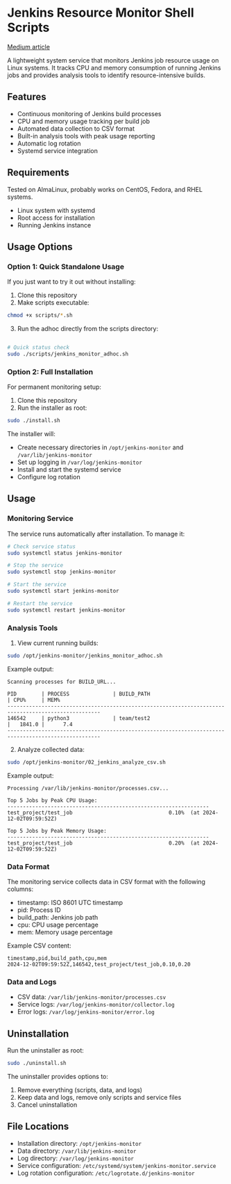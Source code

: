 # Jenkins Resource Monitor Shell Scripts
[Medium article](https://medium.com/namilink/monitor-jenkins-job-resource-usage-with-bash-scripts-059665dbb00b) 

A lightweight system service that monitors Jenkins job resource usage on Linux systems. It tracks CPU and memory consumption of running Jenkins jobs and provides analysis tools to identify resource-intensive builds.

## Features

- Continuous monitoring of Jenkins build processes
- CPU and memory usage tracking per build job
- Automated data collection to CSV format
- Built-in analysis tools with peak usage reporting
- Automatic log rotation
- Systemd service integration

## Requirements
Tested on AlmaLinux, probably works on CentOS, Fedora, and RHEL systems.
- Linux system with systemd
- Root access for installation
- Running Jenkins instance

## Usage Options

### Option 1: Quick Standalone Usage
If you just want to try it out without installing:

1. Clone this repository
2. Make scripts executable:
```bash
chmod +x scripts/*.sh
```

3. Run the adhoc directly from the scripts directory:
```bash

# Quick status check
sudo ./scripts/jenkins_monitor_adhoc.sh
```

### Option 2: Full Installation
For permanent monitoring setup:

1. Clone this repository
2. Run the installer as root:
```bash
sudo ./install.sh
```

The installer will:
- Create necessary directories in `/opt/jenkins-monitor` and `/var/lib/jenkins-monitor`
- Set up logging in `/var/log/jenkins-monitor`
- Install and start the systemd service
- Configure log rotation

## Usage

### Monitoring Service

The service runs automatically after installation. To manage it:

```bash
# Check service status
sudo systemctl status jenkins-monitor

# Stop the service
sudo systemctl stop jenkins-monitor

# Start the service
sudo systemctl start jenkins-monitor

# Restart the service
sudo systemctl restart jenkins-monitor
```

### Analysis Tools

1. View current running builds:
```bash
sudo /opt/jenkins-monitor/jenkins_monitor_adhoc.sh
```

Example output:
```
Scanning processes for BUILD_URL...

PID        | PROCESS              | BUILD_PATH                          | CPU%     | MEM%    
----------------------------------------------------------------------------------------------------
146542     | python3              | team/test2                          |   1841.0 |      7.4
----------------------------------------------------------------------------------------------------
```

2. Analyze collected data:
```bash
sudo /opt/jenkins-monitor/02_jenkins_analyze_csv.sh
```

Example output:
```
Processing /var/lib/jenkins-monitor/processes.csv...

Top 5 Jobs by Peak CPU Usage:
-----------------------------------------------------------------
test_project/test_job                               0.10%  (at 2024-12-02T09:59:52Z)

Top 5 Jobs by Peak Memory Usage:
-----------------------------------------------------------------
test_project/test_job                               0.20%  (at 2024-12-02T09:59:52Z)
```

### Data Format

The monitoring service collects data in CSV format with the following columns:
- timestamp: ISO 8601 UTC timestamp
- pid: Process ID
- build_path: Jenkins job path
- cpu: CPU usage percentage
- mem: Memory usage percentage

Example CSV content:
```
timestamp,pid,build_path,cpu,mem
2024-12-02T09:59:52Z,146542,test_project/test_job,0.10,0.20
```

### Data and Logs

- CSV data: `/var/lib/jenkins-monitor/processes.csv`
- Service logs: `/var/log/jenkins-monitor/collector.log`
- Error logs: `/var/log/jenkins-monitor/error.log`

## Uninstallation

Run the uninstaller as root:
```bash
sudo ./uninstall.sh
```

The uninstaller provides options to:
1. Remove everything (scripts, data, and logs)
2. Keep data and logs, remove only scripts and service files
3. Cancel uninstallation

## File Locations

- Installation directory: `/opt/jenkins-monitor`
- Data directory: `/var/lib/jenkins-monitor`
- Log directory: `/var/log/jenkins-monitor`
- Service configuration: `/etc/systemd/system/jenkins-monitor.service`
- Log rotation configuration: `/etc/logrotate.d/jenkins-monitor`
